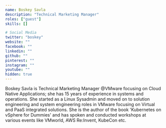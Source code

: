 ```yaml
---
name: Boskey Savla
description: "Technical Marketing Manager"
roles: ["guest"]
skills: []

# Social Media
twitter: "boskey"
website: ""
facebook: ""
linkedin: ""
github: ""
pinterest: ""
instagram: ""
youtube: ""
hidden: true
---
```


Boskey Savla is Technical Marketing Manager @VMware focusing on Cloud Native Applications; she has 15 years of experience in systems and operations. She started as a Linux Sysadmin and moved on to solution engineering and system engineering roles in VMware focusing on Virtual and PaaS integrated solutions. She is the author of the book 'Kubernetes on vSphere for Dummies' and has spoken and conducted workshops at various events like VMworld, AWS Re:Invent, KubeCon etc.

<!--more-->
